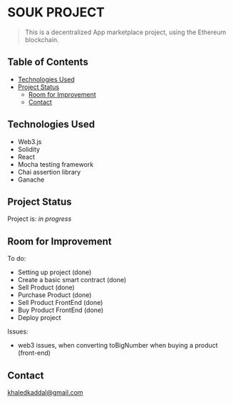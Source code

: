 # SOUK PROJECT

> This is a decentralized App marketplace project, using the Ethereum blockchain.

<!-- > Live demo [_here_](https://www.example.com). If you have the project hosted somewhere, include the link here. -->

## Table of Contents

<!-- - [General Info](#general-information) -->

- [Technologies Used](#technologies-used)
  <!-- - [Features](#features) -->
  <!-- - [Screenshots](#screenshots) -->
  <!-- - [Setup](#setup) -->
  <!-- - [Usage](#usage) -->
- [Project Status](#project-status)
  - [Room for Improvement](#room-for-improvement)
  <!-- - [Acknowledgements](#acknowledgements) -->
  - [Contact](#contact)
  <!-- * [License](#license) -->

<!--
## General Information

- Provide general information about your project here.
- What problem does it (intend to) solve?
- What is the purpose of your project?
- Why did you undertake it?
You don't have to answer all the questions - just the ones relevant to your project. -->

## Technologies Used

- Web3.js
- Solidity
- React
- Mocha testing framework
- Chai assertion library
- Ganache

<!-- ## Features

List the ready features here:

- Awesome feature 1
- Awesome feature 2
- Awesome feature 3 -->

<!-- ## Screenshots

![Example screenshot](./img/screenshot.png) -->

<!-- If you have screenshots you'd like to share, include them here. -->

<!-- ## Setup

What are the project requirements/dependencies? Where are they listed? A requirements.txt or a Pipfile.lock file perhaps? Where is it located?

Proceed to describe how to install / setup one's local environment / get started with the project. -->

<!-- ## Usage

How does one go about using it?
Provide various use cases and code examples here.

`write-your-code-here` -->

## Project Status

Project is: _in progress_

## Room for Improvement

To do:

- Setting up project (done)
- Create a basic smart contract (done)
- Sell Product (done)
- Purchase Product (done)
- Sell Product FrontEnd (done)
- Buy Product FrontEnd (done)
- Deploy project

Issues:

- web3 issues, when converting toBigNumber when buying a product (front-end) 


<!--
## Acknowledgements

Give credit here.

- This project was inspired by...
- This project was based on [this tutorial](https://www .youtube.com/watch?v=VH9Q2lf2mNo).
- Many thanks to... -->

## Contact

khaledkaddal@gmail.com

<!-- Optional -->
<!-- ## License -->
<!-- This project is open source and available under the [... License](). -->

<!-- You don't have to include all sections - just the one's relevant to your project -->
